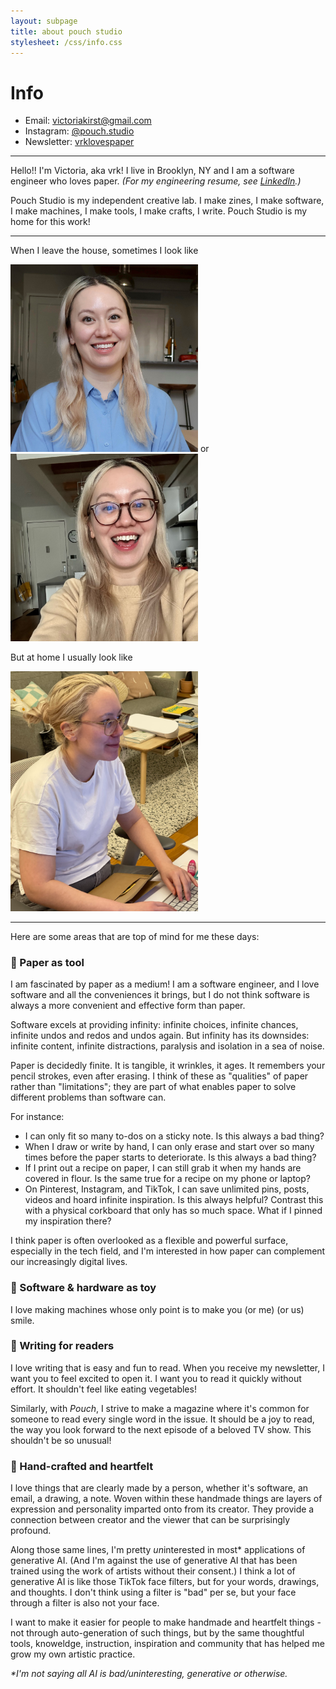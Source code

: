 ```yaml
---
layout: subpage
title: about pouch studio
stylesheet: /css/info.css
---
```


# Info

<div class="spacey">

- Email: victoriakirst@gmail.com
- Instagram: [@pouch.studio](https://www.instagram.com/pouch.studio)
- Newsletter: [vrklovespaper](https://vrklovespaper.substack.com/)

</div>

---


<div class="spacey">

Hello!! I'm Victoria, aka vrk! I live in Brooklyn, NY and I am a software engineer who loves paper. _(For my engineering resume, see [LinkedIn](https://www.linkedin.com/in/victoriakirst/).)_

Pouch Studio is my independent creative lab. I make zines, I make software, I make machines, I make tools, I make crafts, I write. Pouch Studio is my home for this work!

</div>

---

<div class="spacey">

When I leave the house, sometimes I look like

<img src="/images/meprofile-2.JPG" width="300"> or <img src="/images/meglasses.JPG" width="300">

But at home I usually look like

<img src="/images/mesometimes.png" width="300">

</div>

---
<div class="spacey">

Here are some areas that are top of mind for me these days:

### 🔨 Paper as tool

I am fascinated by paper as a medium! I am a software engineer, and I love software and all the conveniences it brings, but I do not think software is always a more convenient and effective form than paper.

Software excels at providing infinity: infinite choices, infinite chances, infinite undos and redos and undos again. But infinity has its downsides: infinite content, infinite distractions, paralysis and isolation in a sea of noise.

Paper is decidedly finite. It is tangible, it wrinkles, it ages. It remembers your pencil strokes, even after erasing. I think of these as "qualities" of paper rather than "limitations"; they are part of what enables paper to solve different problems than software can.

For instance:

- I can only fit so many to-dos on a sticky note. Is this always a bad thing?
- When I draw or write by hand, I can only erase and start over so many times before the paper starts to deteriorate. Is this always a bad thing?
- If I print out a recipe on paper, I can still grab it when my hands are covered in flour. Is the same true for a recipe on my phone or laptop?
- On Pinterest, Instagram, and TikTok, I can save unlimited pins, posts, videos and hoard infinite inspiration. Is this always helpful? Contrast this with a physical corkboard that only has so much space. What if I pinned my inspiration there?

I think paper is often overlooked as a flexible and powerful surface, especially in the tech field, and I'm interested in how paper can complement our increasingly digital lives.

### 🧸 Software & hardware as toy

I love making machines whose only point is to make you (or me) (or us) smile.


### 📖 Writing for readers

I love writing that is easy and fun to read. When you receive my newsletter, I want you to feel excited to open it. I want you to read it quickly without effort. It shouldn't feel like eating vegetables!

️Similarly, with _Pouch_, I strive to make a magazine where it's common for someone to read every single word in the issue. It should be a joy to read, the way you look forward to the next episode of a beloved TV show. This shouldn't be so unusual!

### 🩵 Hand-crafted and heartfelt

I love things that are clearly made by a person, whether it's software, an email, a drawing, a note. Woven within these handmade things are layers of expression and personality imparted onto from its creator. They provide a connection between creator and the viewer that can be surprisingly profound.

Along those same lines, I'm pretty <em>un</em>interested in most* applications of generative AI. (And I'm against the use of generative AI that has been trained using the work of artists without their consent.) I think a lot of generative AI is like those TikTok face filters, but for your words, drawings, and thoughts. I don't think using a filter is "bad" per se, but your face through a filter is also not your face.

I want to make it easier for people to make handmade and heartfelt things - not through auto-generation of such things, but by the same thoughtful tools, knoweldge, instruction, inspiration and community that has helped me grow my own artistic practice. 

_*I'm not saying all AI is bad/uninteresting, generative or otherwise._

</div>
